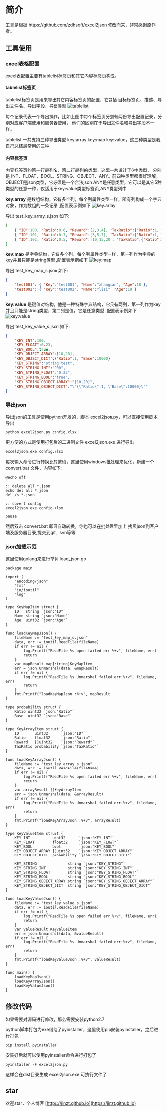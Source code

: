 # 简介
工具是根据 https://github.com/zdhsoft/excel2json 修改而来，非常感谢原作者。


## 工具使用
### excel表格配置
excel表配置主要有tablelist标签页和其它内容标签页构成。

#### tablelist标签页
tablelist标签页是用来导出其它内容标签页的配置，它包括 目标标签页、描述、导出文件名、导出字段、导出类型
![tablelist](/images/1.png)

每个记录代表一个导出操作，比如上图中每个标签页分别有两份导出配置记录，分别对应客户端使用和服务器使用，
他们的区别在于导出文件名和导出字段不一样。

tablelist 一共支持三种导出类型 key:array key:map key:value，这三种类型是我自己总结最常用的三种


#### 内容标签页
内容标签页的第一行是列名，第二行是列的类型，这里一共设计了6中类型，
分别是 INT、FLOAT、BOOL、STRING、OBJECT、ANY。前四种类型都很好理解，
OBJECT是json类型，它必须是一个合法json
ANY是任意类型，它可以是其它5种类型的任意一种，仅适用于key:value类型标签页,ANY类型列中


**key:array** 是数组结构，它有多个列，每个列属性类型一样，所有列构成一个字典对象，作为数组的一条记录
,配置表示例如下
![key:array](/images/3.png)

导出 test_key_array_s.json 如下:
```json
[
	{ "ID":100, "Ratio":0.6, "Reward":[2,3,4], "TaxRatio":{"Ratio":1, "Base":10000} },
	{ "ID":101, "Ratio":0.7, "Reward":[3,5,7], "TaxRatio":{"Ratio":1, "Base":10000} },
	{ "ID":102, "Ratio":0.5, "Reward":[10,15,20], "TaxRatio":{"Ratio":1, "Base":1000} }
]
```

**key:map** 是字典结构，它有多个列，每个列属性类型一样，第一列作为字典的key并且只能是string类型
,配置表示例如下
![key:map](/images/2.png)

导出 test_key_map_s.json 如下:
```json
{
	"test001": { "Key":"test001", "Name":"zhangsan", "Age":18 },
	"test002": { "Key":"test002", "Name":"lisi", "Age":19 }
}
```

**key:value** 是键值对结构，他是一种特殊字典结构，它只有两列，第一列作为key并且只能是string类型，第二列是值，它是任意类型
,配置表示例如下
![key:value](/images/4.png)

导出 test_key_value_s.json 如下:
```json
{
	"KEY_INT":100,
	"KEY_FLOAT":0.23,
	"KEY_BOOL":true,
	"KEY_OBJECT_ARRAY":[10,20],
	"KEY_OBJECT_DICT":{"Ratio":1, "Base":10000},
	"KEY_STRING":"string test",
	"KEY_STRING_INT":"100",
	"KEY_STRING_FLOAT":"0.23",
	"KEY_STRING_BOOL":"true",
	"KEY_STRING_OBJECT_ARRAY":"[10,20]",
	"KEY_STRING_OBJECT_DICT":"\"{\"Ratio\":1, \"Base\":10000}\""
}
```


### 导出json
导出json的工具是使用python开发的，脚本 excel2json.py，可以直接使用脚本导出
``` bash
python excel2json.py config.xlsx
```

更方便的方式是使用打包后的二进制文件 excel2json.exe 进行导出
``` bash
excel2json.exe config.xlsx
```

每次输入命令进行转换比较繁琐，这里使用windows批处理来优化，新建一个 convert.bat 文件，内容如下:
```
@echo off

:: delete all *.json
echo del all *.json
del /s *.json

:: covert config
excel2json.exe config.xlsx

pause
```
然后双击 convert.bat 即可自动转换，你也可以在批处理里加上 拷贝json到客户端及服务器目录,提交到git、svn等等


### json加载示范
这里使用golang来进行举例 load_json.go

```golang
package main

import (
	"encoding/json"
	"fmt"
	"io/ioutil"
	"log"
)

type KeyMapItem struct {
	ID   string `json:"ID"`
	Name string `json:"Name"`
	Age  uint32 `json:"Age"`
}

func loadKeyMapJson() {
	fileName := "test_key_map_s.json"
	data, err := ioutil.ReadFile(fileName)
	if err != nil {
		log.Printf("ReadFile %s open failed err:%+v", fileName, err)
		return
	}
	var mapResult map[string]KeyMapItem
	err = json.Unmarshal(data, &mapResult)
	if err != nil {
		log.Printf("ReadFile %s Unmarshal failed err:%+v", fileName, err)
		return
	}
	fmt.Printf("loadKeyMapJson :%+v", mapResult)
}

type probability struct {
	Ratio uint32 `json:"Ratio"`
	Base  uint32 `json:"Base"`
}

type KeyArrayItem struct {
	ID       uint32      `json:"ID"`
	Ratio    float32     `json:"Ratio"`
	Reward   []uint32    `json:"Reward"`
	TaxRatio probability `json:"TaxRatio"`
}

func loadKeyArrayJson() {
	fileName := "test_key_array_s.json"
	data, err := ioutil.ReadFile(fileName)
	if err != nil {
		log.Printf("ReadFile %s open failed err:%+v", fileName, err)
		return
	}
	var arrayResult []KeyArrayItem
	err = json.Unmarshal(data, &arrayResult)
	if err != nil {
		log.Printf("ReadFile %s Unmarshal failed err:%+v", fileName, err)
		return
	}
	fmt.Printf("loadKeyArrayJson :%+v", arrayResult)
}

type KeyValueItem struct {
	KEY_INT          uint32      `json:"KEY_INT"`
	KEY_FLOAT        float32     `json:"KEY_FLOAT"`
	KEY_BOOL         bool        `json:"KEY_BOOL"`
	KEY_OBJECT_ARRAY []uint32    `json:"KEY_OBJECT_ARRAY"`
	KEY_OBJECT_DICT  probability `json:"KEY_OBJECT_DICT"`

	KEY_STRING              string `json:"KEY_STRING"`
	KEY_STRING_INT          string `json:"KEY_STRING_INT"`
	KEY_STRING_FLOAT        string `json:"KEY_STRING_FLOAT"`
	KEY_STRING_BOOL         string `json:"KEY_STRING_BOOL"`
	KEY_STRING_OBJECT_ARRAY string `json:"KEY_STRING_OBJECT_ARRAY"`
	KEY_STRING_OBJECT_DICT  string `json:"KEY_STRING_OBJECT_DICT"`
}

func loadKeyValueJson() {
	fileName := "test_key_value_s.json"
	data, err := ioutil.ReadFile(fileName)
	if err != nil {
		log.Printf("ReadFile %s open failed err:%+v", fileName, err)
		return
	}
	var valueResult KeyValueItem
	err = json.Unmarshal(data, &valueResult)
	if err != nil {
		log.Printf("ReadFile %s Unmarshal failed err:%+v", fileName, err)
		return
	}
	fmt.Printf("loadKeyValueJson :%+v", valueResult)
}

func main() {
	loadKeyMapJson()
	loadKeyArrayJson()
	loadKeyValueJson()
}
```

## 修改代码
如果需要对源码进行修改，那么需要安装python2.7

python脚本打包为exe借助了pyinstaller，这里使用pip安装pyinstaller，之后进行打包
```
pip install pyinstaller
```
安装好后就可以使用pyinstaller命令进行打包了
```
pyinstaller -F excel2json.py
```
这样会在dist目录生成 excel2json.exe 可执行文件了


## star
欢迎star，个人博客 [https://jinzt.github.io](https://jinzt.github.io)

